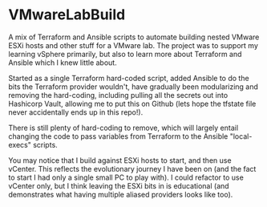 # VMwareLabBuild
A mix of Terraform and Ansible scripts to automate building nested VMware ESXi hosts and other stuff for a VMware lab. The project was to support my learning vSphere primarily, but also to learn more about Terraform and Ansible which I knew little about.

Started as a single Terraform hard-coded script, added Ansible to do the bits the Terraform provider wouldn't, have gradually been modularizing and removing the hard-coding, including pulling all the secrets out into Hashicorp Vault, allowing me to put this on Github (lets hope the tfstate file never accidentally ends up in this repo!).  

There is still plenty of hard-coding to remove, which will largely entail changing the code to pass variables from Terraform to the Ansible "local-execs" scripts.

You may notice that I build against ESXi hosts to start, and then use vCenter.  This reflects the evolutionary journey I have been on (and the fact to start I had only a single small PC to play with).  I could refactor to use vCenter only, but I think leaving the ESXi bits in is educational (and demonstrates what having multiple aliased providers looks like too).

